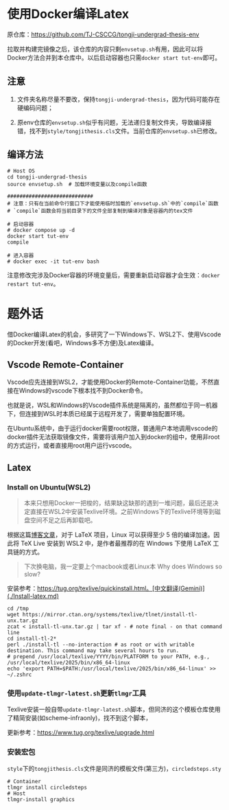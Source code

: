 # 使用Docker编译Latex

原仓库：https://github.com/TJ-CSCCG/tongji-undergrad-thesis-env

拉取并构建完镜像之后，该仓库的内容只剩`envsetup.sh`有用，因此可以将Docker方法合并到本仓库中。以后启动容器也只需`docker start tut-env`即可。

## 注意

1. 文件夹名称尽量不要改，保持`tongji-undergrad-thesis`，因为代码可能存在硬编码问题；

2. 原env仓库的`envsetup.sh`似乎有问题，无法递归复制文件夹，导致编译报错，找不到`style/tongjithesis.cls`文件。当前仓库的`envsetup.sh`已修改。

## 编译方法

```shell
# Host OS
cd tongji-undergrad-thesis
source envsetup.sh  # 加载环境变量以及compile函数

############################
# 注意：只有在当前命令行窗口下才能使用临时加载的`envsetup.sh`中的`compile`函数
# `compile`函数会将当前目录下的文件全部复制到编译对象是容器内的tex文件

# 启动容器
# docker compose up -d
docker start tut-env
compile 

# 进入容器
# docker exec -it tut-env bash
```

注意修改完涉及Docker容器的环境变量后，需要重新启动容器才会生效：`docker restart tut-env`。

# 题外话

借Docker编译Latex的机会，多研究了一下Windows下、WSL2下、使用Vscode的Docker开发(看吧，Windows多不方便)及Latex编译。

## Vscode Remote-Container

Vscode应先连接到WSL2，才能使用Docker的Remote-Container功能，不然直接在Windows的vscode下根本找不到Docker命令。

也就是说，WSL和Windows的Vscode插件系统是隔离的，虽然都位于同一机器下，但连接到WSL时本质已经属于远程开发了，需要单独配置环境。

在Ubuntu系统中，由于运行docker需要root权限，普通用户本地调用vscode的docker插件无法获取镜像文件，需要将该用户加入到docker的组中，使用非root的方式运行，或者直接用root用户运行vscode。

## Latex

### Install on Ubuntu(WSL2)

> 本来只想用Docker一把梭的，结果缺这缺那的遇到一堆问题，最后还是决定直接在WSL2中安装Texlive环境。之前Windows下的Texlive环境等到磁盘空间不足之后再卸载吧。

根据这篇[博客文章](https://www.cnblogs.com/eslzzyl/p/17358405.html)，对于 LaTeX 项目，Linux 可以获得至少 5 倍的编译加速。因此将 TeX Live 安装到 WSL2 中，是作者最推荐的在 Windows 下使用 LaTeX 工具链的方式。

> 下次换电脑，我一定要上个macbook或者Linux本
> Why does Windows so slow?

安装参考：https://tug.org/texlive/quickinstall.html。[中文翻译(Gemini)](./Install-latex.md)

```shell
cd /tmp
wget https://mirror.ctan.org/systems/texlive/tlnet/install-tl-unx.tar.gz
zcat < install-tl-unx.tar.gz | tar xf - # note final - on that command line
cd install-tl-2*
perl ./install-tl --no-interaction # as root or with writable destination. This command may take several hours to run.
# prepend /usr/local/texlive/YYYY/bin/PLATFORM to your PATH, e.g., /usr/local/texlive/2025/bin/x86_64-linux
echo 'export PATH=$PATH:/usr/local/texlive/2025/bin/x86_64-linux' >> ~/.zshrc
```

### 使用`update-tlmgr-latest.sh`更新`tlmgr`工具

Texlive安装一般自带`update-tlmgr-latest.sh`脚本，但同济的这个模板仓库使用了精简安装(如scheme-infraonly)，找不到这个脚本，

更新参考：https://www.tug.org/texlive/upgrade.html

### 安装宏包

`style`下的`tongjithesis.cls`文件是同济的模板文件(第三方)，`circledsteps.sty`

```shell
# Container
tlmgr install circledsteps
# Host
tlmgr-install graphics
```